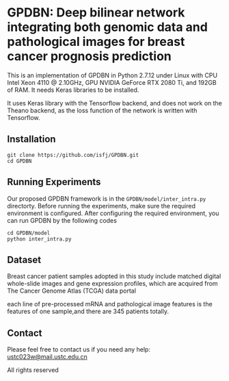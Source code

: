 # GPDBN: Deep bilinear network integrating both genomic data and pathological images for breast cancer prognosis prediction

This is an implementation of GPDBN in Python 2.7.12 under Linux with CPU Intel Xeon 4110 @ 2.10GHz, GPU NVIDIA GeForce RTX 2080 Ti, and 192GB of RAM. It needs Keras libraries to be installed.

It uses Keras library with the Tensorflow backend, and does not work on the Theano backend, as the loss function of the network is written with Tensorflow.

## Installation
```
git clone https://github.com/isfj/GPDBN.git
cd GPDBN
```
## Running Experiments
Our proposed GPDBN framework is in the `GPDBN/model/inter_intra.py ` directorty.
Before running the experiments, make sure the required environment is configured. After configuring the required environment, you can run GPDBN by the following codes
```
cd GPDBN/model
python inter_intra.py
```

## Dataset
Breast cancer patient samples adopted in this study include matched digital whole-slide images and gene expression profiles, which are acquired from The Cancer Genome Atlas (TCGA) data portal

each line of pre-processed mRNA and pathological image features is the features of one sample,and there are 345 patients totally.

## Contact
Please feel free to contact us if you need any help: ustc023w@mail.ustc.edu.cn

All rights reserved
